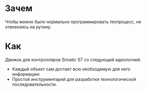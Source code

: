 # Зачем #

Чтобы можно было нормально программировать техпроцесс, не отвлекаясь на рутину.


# Как #

Движок для контроллеров Simatic S7 со следующей идеологией:
  * Каждый объект сам достает всю необходимую для него информацию
  * Простой инструментарий для разработки технологической последовательности.